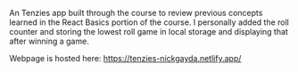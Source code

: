 An Tenzies app built through the course to review previous concepts learned in the React Basics portion of the course. I personally added the roll counter and storing the lowest roll game in local storage and displaying that after winning a game.

Webpage is hosted here: https://tenzies-nickgayda.netlify.app/
